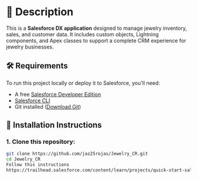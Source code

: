 # 📌 Description
This is a **Salesforce DX application** designed to manage jewelry inventory, sales, and customer data. It includes custom objects, Lightning components, and Apex classes to support a complete CRM experience for jewelry businesses.

## 🛠 Requirements
To run this project locally or deploy it to Salesforce, you'll need:
- A free [Salesforce Developer Edition](https://developer.salesforce.com/ )
- [Salesforce CLI](https://developer.salesforce.com/tools/sfdxcli )
- Git installed ([Download Git](https://git-scm.com/ ))

## 🚀 Installation Instructions

### 1. Clone this repository:
```bash
git clone https://github.com/jaz25rojas/Jewelry_CR.git 
cd Jewelry_CR
Follow this instructions 
https://trailhead.salesforce.com/content/learn/projects/quick-start-salesforce-dx?trailmix_creator_id=swolter&trailmix_slug=sfdx-git-hub-and-visual-studio-code
